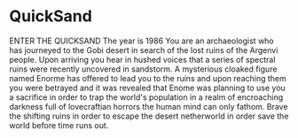 # QuickSand

ENTER THE QUICKSAND
The year is 1986 You are an archaeologist who has journeyed to the Gobi desert in search of the lost ruins of the Argenvi people. Upon arriving you hear in hushed voices that a series of spectral ruins were recently uncovered in sandstorm. A mysterious cloaked figure named Enorme has offered to lead you to the ruins and upon reaching them you were betrayed and it was revealed that Enome was planning to use you a sacrifice in order to trap the world's population in a realm of encroaching darkness full of lovecraftian horrors the human mind can only fathom. Brave the shifting ruins in order to escape the desert netherworld in order  save the world before time runs out.

